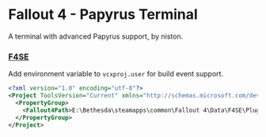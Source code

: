 # Fallout 4 - Papyrus Terminal
A terminal with advanced Papyrus support, by niston.


### [F4SE](https://github.com/ianpatt/f4se)

Add environment variable to `vcxproj.user` for build event support.
```xml
<?xml version="1.0" encoding="utf-8"?>
<Project ToolsVersion="Current" xmlns="http://schemas.microsoft.com/developer/msbuild/2003">
  <PropertyGroup>
    <Fallout4Path>E:\Bethesda\steamapps\common\Fallout 4\Data\F4SE\Plugins</Fallout4Path>
  </PropertyGroup>
</Project>
```
